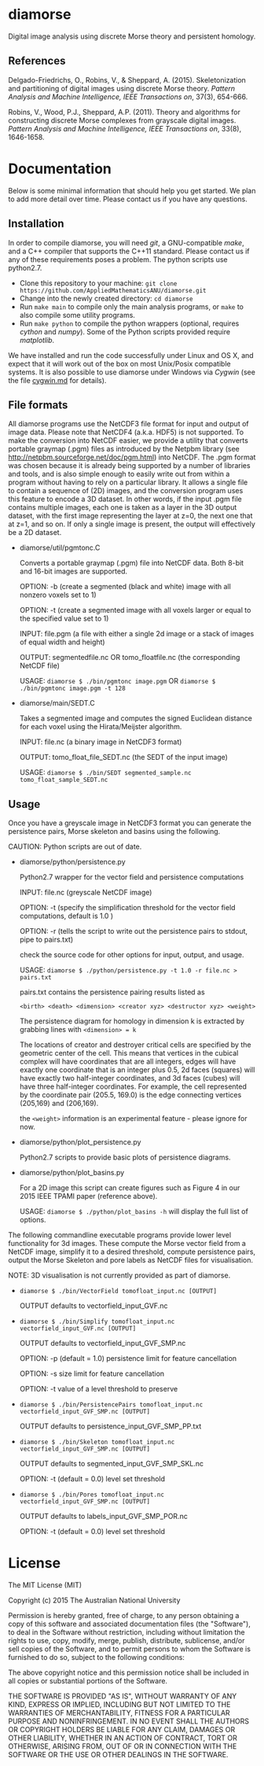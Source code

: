 # diamorse

Digital image analysis using discrete Morse theory and persistent homology.

## References

Delgado-Friedrichs, O., Robins, V., & Sheppard, A. (2015). Skeletonization and partitioning of digital images using discrete Morse theory. *Pattern Analysis and Machine Intelligence, IEEE Transactions on*, 37(3), 654-666.

Robins, V., Wood, P.J., Sheppard, A.P. (2011). Theory and algorithms for constructing discrete Morse complexes from grayscale digital images. *Pattern Analysis and Machine Intelligence, IEEE Transactions on*, 33(8), 1646-1658.


# Documentation

Below is some minimal information that should help you get started. We plan to add more detail over time. Please contact us if you have any questions.

## Installation

In order to compile diamorse, you will need *git*, a GNU-compatible *make*, and a C++ compiler that supports the C++11 standard. Please contact us if any of these requirements poses a problem. The python scripts use python2.7. 

* Clone this repository to your machine: `git clone https://github.com/AppliedMathematicsANU/diamorse.git`
* Change into the newly created directory: `cd diamorse`
* Run `make main` to compile only the main analysis programs, or `make` to also compile some utility programs.
* Run `make python` to compile the python wrappers (optional, requires *cython* and *numpy*). Some of the Python scripts provided require *matplotlib*.

We have installed and run the code successfully under Linux and OS X, and expect that it will work out of the box on most Unix/Posix compatible systems. It is also possible to use diamorse under Windows via *Cygwin* (see the file [cygwin.md](https://github.com/AppliedMathematicsANU/diamorse/blob/master/cygwin.md) for details).

## File formats

All diamorse programs use the NetCDF3 file format for input and output of image data. Please note that NetCDF4 (a.k.a. HDF5) is not supported. To make the conversion into NetCDF easier, we provide a utility that converts portable graymap (.pgm) files as introduced by the Netpbm library (see http://netpbm.sourceforge.net/doc/pgm.html) into NetCDF. The .pgm format was chosen because it is already being supported by a number of libraries and tools, and is also simple enough to easily write out from within a program without having to rely on a particular library. It allows a single file to contain a sequence of (2D) images, and the conversion program uses this feature to encode a 3D dataset. In other words, if the input .pgm file contains multiple images, each one is taken as a layer in the 3D output dataset, with the first image representing the layer at z=0, the next one that at z=1, and so on. If only a single image is present, the output will effectively be a 2D dataset.

* diamorse/util/pgmtonc.C

  Converts a portable graymap (.pgm) file into NetCDF data. Both 8-bit and 16-bit images are supported.
  
  OPTION: -b (create a segmented (black and white) image with all nonzero voxels set to 1)
  
  OPTION: -t <int> (create a segmented image with all voxels larger or equal to the specified value set to 1)
  
  INPUT:  file.pgm  (a file with either a single 2d image or a stack of images of equal width and height)
  
  OUTPUT: segmentedfile.nc OR tomo_floatfile.nc (the corresponding NetCDF file)
  
  USAGE:  `diamorse $ ./bin/pgmtonc image.pgm` OR `diamorse $ ./bin/pgmtonc image.pgm -t 128`

* diamorse/main/SEDT.C

  Takes a segmented image and computes the signed Euclidean distance for each voxel using the Hirata/Meijster algorithm.

  INPUT:	file.nc (a binary image in NetCDF3 format)

  OUTPUT:	tomo_float_file_SEDT.nc  (the SEDT of the input image)  

  USAGE: `diamorse $ ./bin/SEDT segmented_sample.nc tomo_float_sample_SEDT.nc`


## Usage

Once you have a greyscale image in NetCDF3 format you can generate the persistence pairs, Morse skeleton and basins using the following. 

CAUTION: Python scripts are out of date.

* diamorse/python/persistence.py

  Python2.7 wrapper for the vector field and persistence computations
  
  INPUT:	file.nc  (greyscale NetCDF image)

  OPTION:	-t <float>  (specify the simplification threshold for the vector field computations, default is 1.0 ) 

  OPTION: -r (tells the script to write out the persistence pairs to stdout, pipe to pairs.txt) 

  check the source code for other options for input, output, and usage.  

  USAGE: `diamorse $ ./python/persistence.py -t 1.0 -r file.nc > pairs.txt`

  pairs.txt contains the persistence pairing results listed as 
  
  `<birth> <death> <dimension> <creator xyz> <destructor xyz> <weight>`

  The persistence diagram for homology in dimension k is extracted by grabbing lines with `<dimension> = k` 

  The locations of creator and destroyer critical cells are specified by the geometric center of the cell. This means that vertices in the cubical complex will have coordinates that are all integers, edges will have exactly one coordinate that is an integer plus 0.5, 2d faces (squares) will have exactly two half-integer coordinates, and 3d faces (cubes) will have three half-integer coordinates. For example, the cell represented by the coordinate pair (205.5, 169.0) is the edge connecting vertices (205,169) and (206,169).

  the `<weight>` information is an experimental feature - please ignore for now. 


* diamorse/python/plot_persistence.py

  Python2.7 scripts to provide basic plots of persistence diagrams. 


* diamorse/python/plot_basins.py

  For a 2D image this script can create figures such as Figure 4 in our 2015 IEEE TPAMI paper (reference above).  

  USAGE: `diamorse $ ./python/plot_basins -h` will display the full list of options. 


The following commandline executable programs provide lower level functionality for 3d images.  These compute the Morse vector field from a NetCDF image, simplify it to a desired threshold, compute persistence pairs, output the Morse Skeleton and pore labels as NetCDF files for visualisation. 

NOTE: 3D visualisation is not currently provided as part of diamorse.  

* `diamorse $ ./bin/VectorField tomofloat_input.nc [OUTPUT]`

  OUTPUT defaults to vectorfield_input_GVF.nc

* `diamorse $ ./bin/Simplify tomofloat_input.nc vectorfield_input_GVF.nc [OUTPUT]`

  OUTPUT defaults to vectorfield_input_GVF_SMP.nc

  OPTION: -p <float> (default = 1.0) persistence limit for feature cancellation
  
  OPTION: -s <float> size limit for feature cancellation
  
  OPTION: -t <float> value of a level threshold to preserve

* `diamorse $ ./bin/PersistencePairs tomofloat_input.nc vectorfield_input_GVF_SMP.nc [OUTPUT]`

  OUTPUT defaults to persistence_input_GVF_SMP_PP.txt

* `diamorse $ ./bin/Skeleton tomofloat_input.nc vectorfield_input_GVF_SMP.nc [OUTPUT]`

  OUTPUT defaults to segmented_input_GVF_SMP_SKL.nc

  OPTION: -t <float> (default = 0.0) level set threshold 

* `diamorse $ ./bin/Pores tomofloat_input.nc vectorfield_input_GVF_SMP.nc [OUTPUT]`

  OUTPUT defaults to labels_input_GVF_SMP_POR.nc

  OPTION: -t <float> (default = 0.0) level set threshold 
  


# License

The MIT License (MIT)

Copyright (c) 2015 The Australian National University

Permission is hereby granted, free of charge, to any person obtaining a copy
of this software and associated documentation files (the "Software"), to deal
in the Software without restriction, including without limitation the rights
to use, copy, modify, merge, publish, distribute, sublicense, and/or sell
copies of the Software, and to permit persons to whom the Software is
furnished to do so, subject to the following conditions:

The above copyright notice and this permission notice shall be included in all
copies or substantial portions of the Software.

THE SOFTWARE IS PROVIDED "AS IS", WITHOUT WARRANTY OF ANY KIND, EXPRESS OR
IMPLIED, INCLUDING BUT NOT LIMITED TO THE WARRANTIES OF MERCHANTABILITY,
FITNESS FOR A PARTICULAR PURPOSE AND NONINFRINGEMENT. IN NO EVENT SHALL THE
AUTHORS OR COPYRIGHT HOLDERS BE LIABLE FOR ANY CLAIM, DAMAGES OR OTHER
LIABILITY, WHETHER IN AN ACTION OF CONTRACT, TORT OR OTHERWISE, ARISING FROM,
OUT OF OR IN CONNECTION WITH THE SOFTWARE OR THE USE OR OTHER DEALINGS IN THE
SOFTWARE.
